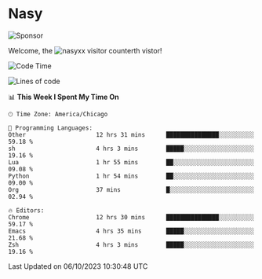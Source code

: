 # Nasy

<!--
<p align="center">
<img height="200" src="https://github-readme-stats.vercel.app/api?username=nasyxx&count_private=true&show_icons=true&theme=dracula&include_all_commits=true"/>
<img height="200" src="https://github-readme-stats.vercel.app/api/top-langs/?username=nasyxx&theme=dracula&hide=html,jupyter+notebook&count_private=true&show_icons=true"/>
</p>

  
----------------
-->

![Sponsor](https://img.shields.io/static/v1.svg?label=Sponsor&message=%E2%9D%A4&logo=GitHub&style=flat&color=pink)
 
Welcome, the ![nasyxx visitor counter](https://count.getloli.com/get/@nasyxx?theme=rule34)th vistor!
 
<!--START_SECTION:waka-->
![Code Time](http://img.shields.io/badge/Code%20Time-3%2C757%20hrs%2035%20mins-blue)

![Lines of code](https://img.shields.io/badge/From%20Hello%20World%20I%27ve%20Written-6.3%20million%20lines%20of%20code-blue)

📊 **This Week I Spent My Time On** 

```text
🕑︎ Time Zone: America/Chicago

💬 Programming Languages: 
Other                    12 hrs 31 mins      ███████████████░░░░░░░░░░   59.18 % 
sh                       4 hrs 3 mins        █████░░░░░░░░░░░░░░░░░░░░   19.16 % 
Lua                      1 hr 55 mins        ██░░░░░░░░░░░░░░░░░░░░░░░   09.08 % 
Python                   1 hr 54 mins        ██░░░░░░░░░░░░░░░░░░░░░░░   09.00 % 
Org                      37 mins             █░░░░░░░░░░░░░░░░░░░░░░░░   02.94 % 

🔥 Editors: 
Chrome                   12 hrs 30 mins      ███████████████░░░░░░░░░░   59.17 % 
Emacs                    4 hrs 35 mins       █████░░░░░░░░░░░░░░░░░░░░   21.68 % 
Zsh                      4 hrs 3 mins        █████░░░░░░░░░░░░░░░░░░░░   19.16 % 
```


 Last Updated on 06/10/2023 10:30:48 UTC
<!--END_SECTION:waka-->

<!-- ![visitors](https://visitor-badge.laobi.icu/badge?page_id=nasyxx.nasyxx) -->

